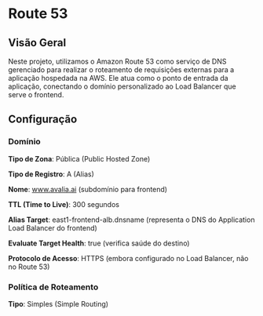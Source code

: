 # Route 53

## Visão Geral
Neste projeto, utilizamos o Amazon Route 53 como serviço de DNS gerenciado para realizar o roteamento de requisições externas para a aplicação hospedada na AWS. Ele atua como o ponto de entrada da aplicação, conectando o domínio personalizado ao Load Balancer que serve o frontend.

## Configuração

### Domínio

**Tipo de Zona**: Pública (Public Hosted Zone)

**Tipo de Registro**: A (Alias)

**Nome**: www.avalia.ai (subdomínio para frontend)

**TTL (Time to Live)**: 300 segundos

**Alias Target**: east1-frontend-alb.dnsname (representa o DNS do Application Load Balancer do frontend)

**Evaluate Target Health**: true (verifica saúde do destino)

**Protocolo de Acesso**: HTTPS (embora configurado no Load Balancer, não no Route 53)

### Política de Roteamento
**Tipo**: Simples (Simple Routing)


